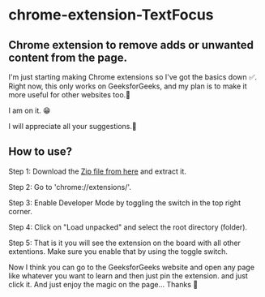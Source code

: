 # chrome-extension-TextFocus
## Chrome extension to remove adds or unwanted content from the page.
<p>I'm just starting making Chrome extensions so I've got the basics down ✅. Right now, this only works on GeeksforGeeks, and my plan is to make it more useful for other websites too.🚀
<p>I am on it. 😁</p>
<p>I will appreciate all your suggestions.🫡</p>

## How to use?
<p>Step 1: Download the <a href="https://github.com/21parth/chrome-extension-TextFocus">Zip file from here</a> and extract it.</p>
<p>Step 2: Go to 'chrome://extensions/'.</p>
<p>Step 3: Enable Developer Mode by toggling the switch in the top right corner.</p>
<p>Step 4: Click on "Load unpacked" and select the root directory (folder).</p>
<p>Step 5: That is it you will see the extension on the board with all other extentions. Make sure you enable that by using the toggle switch.</p>
<p>Now I think you can go to the GeeksforGeeks website and open any page like whatever you want to learn and then just pin the extension. and just click it. And just enjoy the magic on the page... Thanks 🚀</p>


